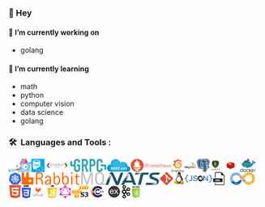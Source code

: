 ### 👋 Hey
#### 🔭 I’m currently working on 
* golang
#### 🌱 I’m currently learning 
* math
* python
* computer vision 
* data science
* golang
### 🛠 &nbsp;Languages and Tools :
<p>
<img align="left" alt="Golang" height="26px" src="./readme-content/go.png" />
<img align="left" alt="SQL" height="26px" src="./readme-content/sql.png" />
<img align="left" alt="Protobuf" height="26px" src="./readme-content/protobuf.png" />
<img align="left" alt="gRPC" height="26px" src="./readme-content/grpc.png" />
<img align="left" alt="REST" height="26px" src="./readme-content/restapi.png" />
<img align="left" alt="Prometheus" height="26px" src="./readme-content/prometheus.png" />
<img align="left" alt="Grafana" height="26px" src="./readme-content/grafana.png" />
<img align="left" alt="Mysql" height="26px" src="./readme-content/mysql.png" />
<img align="left" alt="PostgreSQL" height="26px" src="./readme-content/postgres.png" />
<img align="left" alt="MongoDB" height="26px" src="./readme-content/mongoDB.png" />
<img align="left" alt="Redis" height="26px" src="./readme-content/redis.png" />
<img align="left" alt="Docker" height="26px" src="./readme-content/docker.png" />
<img align="left" alt="Kubernetes" height="26px" src="./readme-content/kubernetes.png" />
<img align="left" alt="RabbitMQ" height="26px" src="./readme-content/rabbitmq.png" />
<img align="left" alt="Nats" height="26px" src="./readme-content/nats.png" />
<img align="left" alt="Git" height="26px" src="./readme-content/git.png" />
<img align="left" alt="Linux" height="26px" src="./readme-content/linux.png" />
<img align="left" alt="Json" height="26px" src="./readme-content/json.png" />
<img align="left" alt="XML" height="26px" src="./readme-content/XML.png" />
<img align="left" alt="CI/CD" height="26px" src="./readme-content/cicd.png" />
<img align="left" alt="HTML" height="26px" src="./readme-content/html.png" />
<img align="left" alt="CSS" height="26px" src="./readme-content/css.png" />
<img align="left" alt="Gitlab" height="26px" src="./readme-content/gitlab.png" />
<img align="left" alt="JS" height="26px" src="./readme-content/js.png" />
<img align="left" alt="GraphQL" height="26px" src="./readme-content/graphql.png" />
<img align="left" alt="S3" height="26px" src="./readme-content/s3.png" />
<img align="left" alt="C/C++" height="26px" src="./readme-content/cc++.png" />
<img align="left" alt="Express" height="26px" src="./readme-content/express.png" />
<img align="left" alt="Kafka" height="26px" src="./readme-content/kafka.png" />
<img align="left" alt="Node" height="26px" src="./readme-content/node.png" />
</p>
